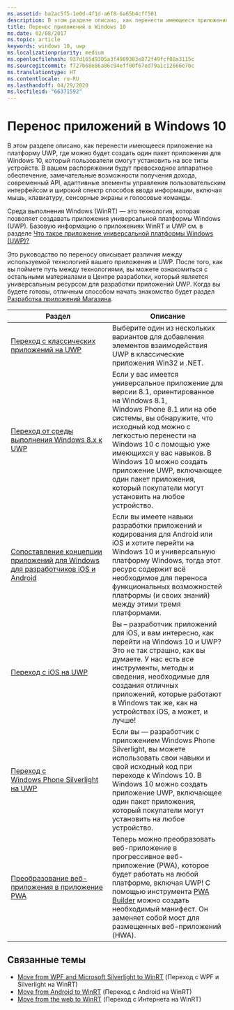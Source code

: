 ```yaml
---
ms.assetid: ba2ac5f5-1e0d-4f1d-a6f8-6a65b4cff501
description: В этом разделе описано, как перенести имеющееся приложение на платформу UWP, где можно будет создать один пакет приложения для Windows 10, который пользователи смогут установить на все типы устройств. В вашем распоряжении будут превосходное аппаратное обеспечение, замечательные возможности получения дохода, современный API, адаптивные элементы управления пользовательским интерфейсом и широкий спектр способов ввода информации, включая мышь, клавиатуру, сенсорные экраны и голосовые команды.
title: Перенос приложений в Windows 10
ms.date: 02/08/2017
ms.topic: article
keywords: windows 10, uwp
ms.localizationpriority: medium
ms.openlocfilehash: 937d165d9305a3f4909383e872f49fcf08a3115c
ms.sourcegitcommit: f727b68e86a86c94eff00f67ed79a1c12666e7bc
ms.translationtype: HT
ms.contentlocale: ru-RU
ms.lasthandoff: 04/29/2020
ms.locfileid: "66371592"
---
```

# <a name="porting-apps-to-windows10"></a>Перенос приложений в Windows 10


В этом разделе описано, как перенести имеющееся приложение на платформу UWP, где можно будет создать один пакет приложения для Windows 10, который пользователи смогут установить на все типы устройств. В вашем распоряжении будут превосходное аппаратное обеспечение, замечательные возможности получения дохода, современный API, адаптивные элементы управления пользовательским интерфейсом и широкий спектр способов ввода информации, включая мышь, клавиатуру, сенсорные экраны и голосовые команды.

Среда выполнения Windows (WinRT) — это технология, которая позволяет создавать приложения универсальной платформы Windows (UWP). Базовую информацию о приложениях WinRT и UWP см. в разделе [Что такое приложение универсальной платформы Windows (UWP)?](https://docs.microsoft.com/windows/uwp/get-started/whats-a-uwp)

Это руководство по переносу описывает различия между используемой технологией вашего приложения и UWP. После того, как вы поймете путь между технологиями, вы можете ознакомиться с остальными материалами в Центре разработки, который является универсальным ресурсом для разработки приложений UWP. Когда вы будете готовы, отличным способом начать знакомство будет раздел [Разработка приложений Магазина](https://docs.microsoft.com/previous-versions/windows/apps/dn726537(v=win.10)).

| Раздел | Описание |
|-------|-------------|
| [Переход с классических приложений на UWP](desktop-to-uwp-migrate.md) | Выберите один из нескольких вариантов для добавления элементов взаимодействия UWP в классические приложения Win32 и .NET. |
| [Переход от среды выполнения Windows 8.x к UWP](w8x-to-uwp-root.md) | Если у вас имеется универсальное приложение для версии 8.1, ориентированное на Windows 8.1, Windows Phone 8.1 или на обе системы, вы обнаружите, что исходный код можно с легкостью перенести на Windows 10 с помощью уже имеющихся у вас навыков. В Windows 10 можно создать приложение UWP, включающее один пакет приложения, который покупатели могут установить на любое устройство. |
| [Сопоставление концепции приложений для Windows для разработчиков iOS и Android](android-ios-uwp-map.md) | Если вы имеете навыки разработки приложений и кодирования для Android или iOS и хотите перейти на Windows 10 и универсальную платформу Windows, тогда этот ресурс содержит всё необходимое для переноса функциональных возможностей платформы (и своих знаний) между этими тремя платформами. |
| [Переход с iOS на UWP](ios-to-uwp-root.md) | Вы – разработчик приложений для iOS, и вам интересно, как перейти на Windows 10 и UWP? Это не так страшно, как вы думаете. У нас есть все инструменты, методы и сведения, необходимые для создания отличных приложений, которые работают в Windows так же, как на устройствах iOS, а может, и лучше! |
| [Переход с Windows Phone Silverlight на UWP](wpsl-to-uwp-root.md) | Если вы — разработчик с приложением Windows Phone Silverlight, вы можете использовать свои навыки и свой исходный код при переходе к Windows 10. В Windows 10 можно создать приложение UWP, включающее один пакет приложения, который покупатели могут установить на любое устройство. |
| [Преобразование веб-приложения в приложение PWA](https://docs.microsoft.com/microsoft-edge/progressive-web-apps) | Теперь можно преобразовать веб-приложение в прогрессивное веб-приложение (PWA), которое будет работать на любой платформе, включая UWP! С помощью инструмента [PWA Builder](https://www.pwabuilder.com) можно создать необходимый манифест. Он заменяет собой мост для размещенных веб-приложений (HWA). |

## <a name="related-topics"></a>Связанные темы

* [Move from WPF and Microsoft Silverlight to WinRT](https://docs.microsoft.com/previous-versions/windows/apps/dn263237(v=win.10)) (Переход с WPF и Silverlight на WinRT)
* [Move from Android to WinRT](https://docs.microsoft.com/previous-versions/windows/apps/jj945421(v=win.10)) (Переход с Android на WinRT)
* [Move from the web to WinRT](https://docs.microsoft.com/previous-versions/windows/apps/hh465151(v=win.10)) (Переход с Интернета на WinRT)

